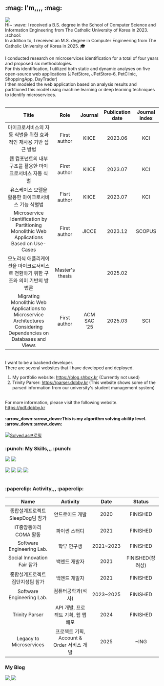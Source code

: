 <div align="left">

<p align="left">
  <h2> :mag: I'm,,,, :mag:</h2>
  <a href="https://hits.seeyoufarm.com"><img src="https://hits.seeyoufarm.com/api/count/incr/badge.svg?url=https%3A%2F%2Fgithub.com%2F1876070677&count_bg=%234D99CE&title_bg=%23555555&icon=&icon_color=%23E7E7E7&title=hits&edge_flat=false"/></a></br>
  Hi~ :wave:  I received a B.S. degree in the School of Computer Science and Information Engineering from The Catholic University of Korea in 2023. :school:</br>
  In addition to, I received an M.S. degree in Computer Engineering from The Catholic University of Korea in 2025. 🎓</br></br>
  I conducted research on microservices identification for a total of four years and proposed six methodologies. </br>
  For this identification, I utilized both static and dynamic analyses on five open-source web applications (JPetStore, JPetStore-6, PetClinic, ShoppingApp, DayTrader) </br>
  I then modeled the web application based on analysis results and partitioned this model using machine learning or deep learning techniques to identify microservices. </br></br>
  
|Title|Role|Journal|Publication date|Journal index|
|:---:|:---:|:---:|:---:|:--:|
|마이크로서비스의 자동 식별을 위한 효과적인 재사용 기반 접근 방법|First author|KIICE|2023.06|KCI|
|웹 컴포넌트의 내부 구조를 활용한 마이크로서비스 자동 식별|First author|KIICE|2023.07|KCI|
|유스케이스 모델을 활용한 마이크로서비스 기능 식별법|Fisrt author|KIICE|2023.07|KCI|
|Microservice Identification by Partitioning Monolithic Web Applications Based on Use-Cases|First author|JICCE|2023.12|SCOPUS|
|모노리식 애플리케이션을 마이크로서비스로 전환하기 위한 구조와 의미 기반의 방법론|Master's thesis||2025.02||
|Migrating Monolithic Web Applications to Microservice Architectures Considering Dependencies on Databases and Views|First author|ACM SAC '25|2025.03|SCI|

  
  </br>I want to be a backend developer.</br>
  There are several websites that I have developed and deployed.</br>
  1) My portfolio website: https://blog.shbox.kr (Currently not used) </br>
  2) Trinity Parser: https://parser.dobby.kr (This website shows some of the parsed information from our university's student management system) </br></br>
  
  For more information, please visit the following website.</br>
  https://pdf.dobby.kr
  
  <h4> :arrow_down::arrow_down:This is my algorithm solving ability level. :arrow_down::arrow_down:</h4>
  
  [![Solved.ac프로필](http://mazassumnida.wtf/api/v2/generate_badge?boj=kdl5001)](https://solved.ac/kdl5001)

</p>

  <h3> :punch: My Skills,,, :punch:</h3>
  <img src="https://img.shields.io/badge/Python-3776AB?style=flat-square&logo=python&logoColor=white"/>
  <img src="https://img.shields.io/badge/Java-007396?style=flat-square&logo=JAVA&logoColor=white"/>
  </br></br>
  <img src="https://img.shields.io/badge/Mysql-4479A1?style=flat-square&logo=mysql&logoColor=white"/>
  <img src="https://img.shields.io/badge/Spring-6DB33F?style=flat-square&logo=C%2B%2B&logoColor=white"/>
  <img src="https://img.shields.io/badge/Docker-2496ED?style=flat-square&logo=docker&logoColor=white"/>
  <img src="https://img.shields.io/badge/Github-181717?style=flat-square&logo=github&logoColor=white"/>
 </br></br>
 
 <h3> :paperclip: Activity,,, :paperclip:</h3>
 
|Name|Activity|Date|Status|
|:---:|:---:|:---:|:---:|
|종합설계프로젝트 SleepDog팀 참가|안드로이드 개발|2020|FINISHED|
|IT중앙동아리 COMA 활동|파이썬 스터디|2021|FINISHED|
|Software Engineering Lab.|학부 연구생|2021~2023|FINISHED|
|Social Innovation Fair 참가|백엔드 개발자|2021|FINISHED(장려상)|
|종합설계프로젝트 집단지성팀 참가|백엔드 개발자|2021|FINISHED|
|Software Engineering Lab.|컴퓨터공학과(석사)|2023~2025|FINISHED|
|Trinity Parser|API 개발, 프로젝트 기획, 웹 앱 배포|2024|FINISHED|
|Legacy to Microservices|프로젝트 기획, Account & Order 서비스 개발|2025|~ING|

<h3> My Blog</h3>
<a href="https://velog.io/@1876060677/posts">
  <img src="https://img.shields.io/badge/Velog-20C997?style=flat-square&logo=velog&logoColor=white"/>
</a>
<a href="https://se-dobby.tistory.com/">
  <img src="https://img.shields.io/badge/Tistory-000000?style=flat-square&logo=tistory&logoColor=white"/>
</a>
</div>
